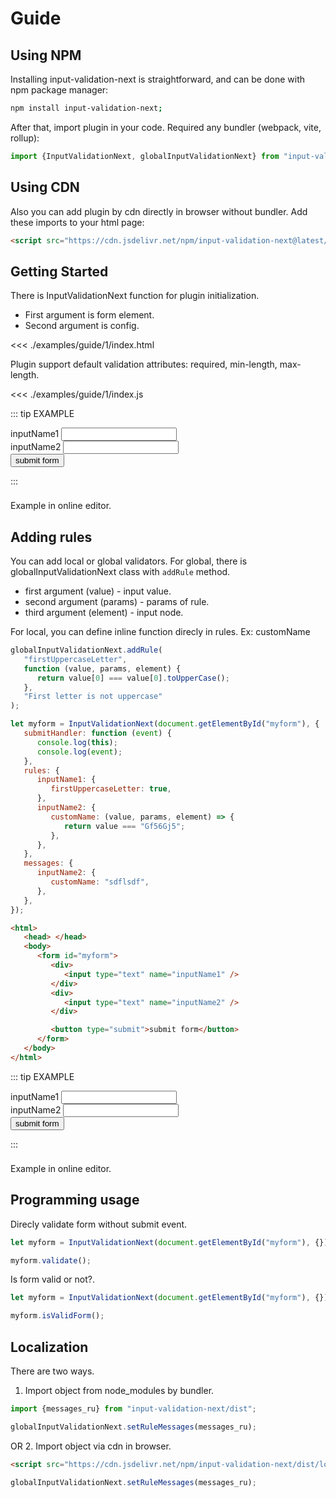 <style src='../node_modules/bootstrap/dist/css/bootstrap.css'>
</style>

<style>
a {
   text-decoration: none;
}
</style>

# Guide

## Using NPM

Installing input-validation-next is straightforward, and can be done with npm package manager:

```sh
npm install input-validation-next;
```

After that, import plugin in your code. Required any bundler (webpack, vite, rollup):

```js
import {InputValidationNext, globalInputValidationNext} from "input-validation-next";
```

## Using CDN

Also you can add plugin by cdn directly in browser without bundler. Add these imports to your html page:

```html
<script src="https://cdn.jsdelivr.net/npm/input-validation-next@latest/dist/input-validation-next.iife.js"></script>
```

## Getting Started

There is [InputValidationNext](https://visualyuki.github.io/input-validation-next/inputValidationNext.html) function for plugin initialization.

-  First argument is form element.
-  Second argument is [config](/config.html).

<<< ./examples/guide/1/index.html

Plugin support default validation attributes: required, min-length, max-length.

<<< ./examples/guide/1/index.js

::: tip EXAMPLE
<div class="container d-flex align-items-center justify-content-center ">
   <!-- form -->
   <form id='myform'>
      <!-- input wrap -->
      <div class="mb-3">
         <label class='form-label'>inputName1</label>
         <input class="form-control" type="text" name="inputName1" required min-length="4" />
      </div>
      <!-- input wrap -->
      <div class="mb-3">
         <label class='form-label'>inputName2</label>
         <input type="text" class="form-control" name="inputName2" />
      </div>
      <!-- submit button -->
      <button type="submit" class="btn btn-primary mx-auto d-block">submit form</button>
   </form>
</div>
:::


<div class="tip custom-block" style="padding-top: 8px">

[Example](https://jsfiddle.net/VisualYuki/m9saLz4q/3/) in online editor.

</div>

## Adding rules

You can add local or global validators.
For global, there is [globalInputValidationNext](/globalInputValidationNext) class with `addRule` method.

-  first argument (value) - input value.
-  second argument (params) - params of rule.
-  third argument (element) - input node.

For local, you can define inline function direcly in rules. Ex: customName

```js
globalInputValidationNext.addRule(
   "firstUppercaseLetter",
   function (value, params, element) {
      return value[0] === value[0].toUpperCase();
   },
   "First letter is not uppercase"
);

let myform = InputValidationNext(document.getElementById("myform"), {
   submitHandler: function (event) {
      console.log(this);
      console.log(event);
   },
   rules: {
      inputName1: {
         firstUppercaseLetter: true,
      },
      inputName2: {
         customName: (value, params, element) => {
            return value === "Gf56Gj5";
         },
      },
   },
   messages: {
      inputName2: {
         customName: "sdflsdf",
      },
   },
});
```

```html
<html>
   <head> </head>
   <body>
      <form id="myform">
         <div>
            <input type="text" name="inputName1" />
         </div>
         <div>
            <input type="text" name="inputName2" />
         </div>

         <button type="submit">submit form</button>
      </form>
   </body>
</html>
```

::: tip EXAMPLE
<div class="container d-flex align-items-center justify-content-center">
   <!-- form -->
   <form id='myform-2'>
      <!-- input wrap -->
      <div class="mb-3">
         <label class='form-label'>inputName1</label>
         <input class="form-control" type="text" name="inputName1" required min-length="4" />
      </div>
      <!-- input wrap -->
      <div class="mb-3">
         <label class='form-label'>inputName2</label>
         <input type="text" class="form-control" name="inputName2" />
      </div>
      <!-- submit button -->
      <button type="submit" class="btn btn-primary mx-auto d-block">submit form</button>
   </form>
</div>
:::

<div class="tip custom-block" style="padding-top: 8px">

[Example](https://jsfiddle.net/VisualYuki/h0ryxqfd/14/) in online editor.

</div>

## Programming usage

Direcly validate form without submit event.

```js
let myform = InputValidationNext(document.getElementById("myform"), {});

myform.validate();
```

Is form valid or not?.

```js
let myform = InputValidationNext(document.getElementById("myform"), {});

myform.isValidForm();
```

## Localization

There are two ways.

1. Import object from node_modules by bundler.

```js
import {messages_ru} from "input-validation-next/dist";

globalInputValidationNext.setRuleMessages(messages_ru);
```

OR 2. Import object via cdn in browser.

```html
<script src="https://cdn.jsdelivr.net/npm/input-validation-next/dist/localization/messages_ru.js"></script>
```

```js
globalInputValidationNext.setRuleMessages(messages_ru);
```

<script setup>
//import {InputValidationNext, globalInputValidationNext} from '../dist/input-validation-next.js'
import {onMounted} from "vue"

onMounted(() => {
   import('../dist/input-validation-next.js').then((module) => {

   let myform = module.InputValidationNext(document.getElementById("myform"), {
      submitHandler: function(event) {
         console.log(this);
      },
      rules: {
         inputName2: {
            email: true,
         },
      },
      messages: {
         inputName2: "Custom error message for userEmail input.",
      },
      disableFormSubmitEvent: true,
   });

   module.globalInputValidationNext.addRule(
      "firstUppercaseLetter",
      function(value, params, element) {
         return value[0] === value[0].toUpperCase();
      },
      "First letter is not uppercase"
   );

   let myform2 = module.InputValidationNext(document.getElementById("myform-2"), {
      submitHandler: function(event) {
         console.log(this);
         console.log(event);
      },
      rules: {
         inputName1: {
            firstUppercaseLetter: true,
         },
         inputName2: {
            customName: (value, params, element) => {
            return value === "qwe123";
            },
         },
      },
      messages: {
         inputName2: {
            customName: "error message for customName validator"
         }
      }
   });
   })

})
</script>

